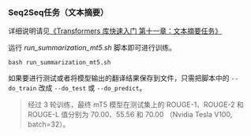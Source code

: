 ### Seq2Seq任务（文本摘要）

详细说明请见[《Transformers 库快速入门 第十一章：文本摘要任务》](https://transformers.run/nlp/2022-03-29-transformers-note-8.html)

运行 *run_summarization_mt5.sh* 脚本即可进行训练。

```
bash run_summarization_mt5.sh
```

如果要进行测试或者将模型输出的翻译结果保存到文件，只需把脚本中的 `--do_train` 改成 `--do_test` 或 `--do_predict`。

> 经过 3 轮训练，最终 mT5 模型在测试集上的 ROUGE-1、ROUGE-2 和 ROUGE-L 值分别为 70.00、55.56 和 70.00 （Nvidia Tesla V100, batch=32）。
